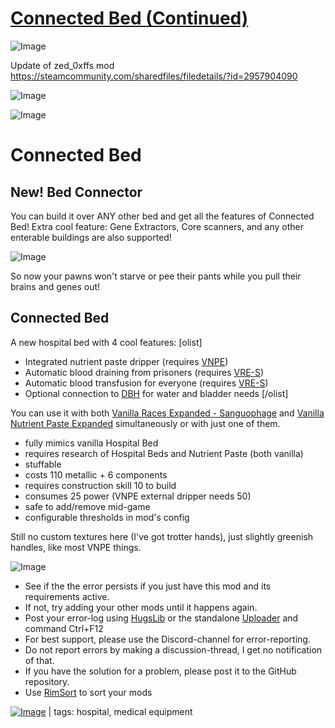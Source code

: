 # [Connected Bed (Continued)](https://steamcommunity.com/sharedfiles/filedetails/?id=3259209078)

![Image](https://i.imgur.com/buuPQel.png)

Update of zed_0xffs mod https://steamcommunity.com/sharedfiles/filedetails/?id=2957904090

![Image](https://i.imgur.com/pufA0kM.png)
	
![Image](https://i.imgur.com/Z4GOv8H.png)

# Connected Bed



## New! Bed Connector

You can build it over ANY other bed and get all the features of Connected Bed!
Extra cool feature: Gene Extractors, Core scanners, and any other enterable buildings are also supported!

![Image](https://steamuserimages-a.akamaihd.net/ugc/2021600103453283613/BB357F3C6CC223BF8936966702CD3C6B54C9CC93/)

So now your pawns won't starve or pee their pants while you pull their brains and genes out!

## Connected Bed

A new hospital bed with 4 cool features:
[olist]
- Integrated nutrient paste dripper (requires [VNPE](https://steamcommunity.com/sharedfiles/filedetails/?id=2920385763))
- Automatic blood draining from prisoners (requires [VRE-S](https://steamcommunity.com/sharedfiles/filedetails/?id=2963116383))
- Automatic blood transfusion for everyone (requires [VRE-S](https://steamcommunity.com/sharedfiles/filedetails/?id=2963116383))
- Optional connection to [DBH](https://steamcommunity.com/sharedfiles/filedetails/?id=836308268) for water and bladder needs
[/olist]

You can use it with both [Vanilla Races Expanded - Sanguophage](https://steamcommunity.com/sharedfiles/filedetails/?id=2963116383) and [Vanilla Nutrient Paste Expanded](https://steamcommunity.com/sharedfiles/filedetails/?id=2920385763) simultaneously or with just one of them.


- fully mimics vanilla Hospital Bed
- requires research of Hospital Beds and Nutrient Paste (both vanilla)
- stuffable
- costs 110 metallic + 6 components
- requires construction skill 10 to build
- consumes 25 power (VNPE external dripper needs 50)
- safe to add/remove mid-game
- configurable thresholds in mod's config



Still no custom textures here (I've got trotter hands), just slightly greenish handles, like most VNPE things.

![Image](https://i.imgur.com/PwoNOj4.png)



-  See if the the error persists if you just have this mod and its requirements active.
-  If not, try adding your other mods until it happens again.
-  Post your error-log using [HugsLib](https://steamcommunity.com/workshop/filedetails/?id=818773962) or the standalone [Uploader](https://steamcommunity.com/sharedfiles/filedetails/?id=2873415404) and command Ctrl+F12
-  For best support, please use the Discord-channel for error-reporting.
-  Do not report errors by making a discussion-thread, I get no notification of that.
-  If you have the solution for a problem, please post it to the GitHub repository.
-  Use [RimSort](https://github.com/RimSort/RimSort/releases/latest) to sort your mods

 

[![Image](https://img.shields.io/github/v/release/emipa606/ConnectedBed?label=latest%20version&style=plastic&color=9f1111&labelColor=black)](https://steamcommunity.com/sharedfiles/filedetails/changelog/3259209078) | tags:  hospital,  medical equipment
